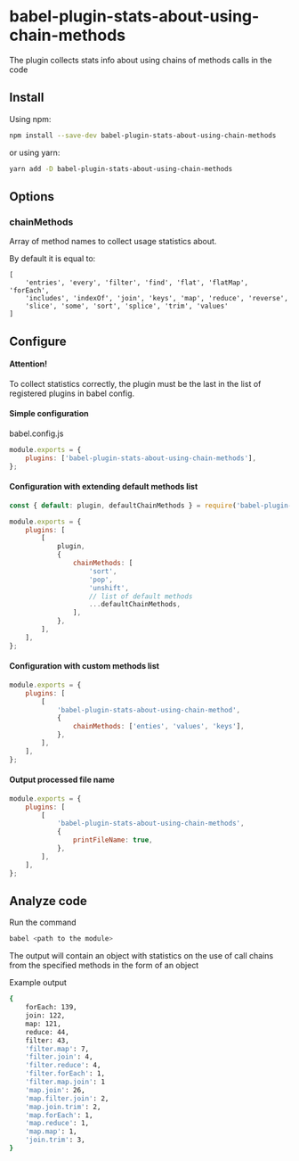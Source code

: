 # babel-plugin-stats-about-using-chain-methods

The plugin collects stats info about using chains of methods calls in the code

## Install

Using npm:

```sh
npm install --save-dev babel-plugin-stats-about-using-chain-methods
```

or using yarn:

```sh
yarn add -D babel-plugin-stats-about-using-chain-methods
```

## Options

### chainMethods

Array of method names to collect usage statistics about.

By default it is equal to:

```
[
    'entries', 'every', 'filter', 'find', 'flat', 'flatMap', 'forEach',
    'includes', 'indexOf', 'join', 'keys', 'map', 'reduce', 'reverse',
    'slice', 'some', 'sort', 'splice', 'trim', 'values'
]
```

## Configure

#### Attention!

To collect statistics correctly, the plugin must be the last in the list of registered plugins in babel config.

#### Simple configuration

babel.config.js

```js
module.exports = {
    plugins: ['babel-plugin-stats-about-using-chain-methods'],
};
```

#### Configuration with extending default methods list

```js
const { default: plugin, defaultChainMethods } = require('babel-plugin-stats-about-using-chain-methods');

module.exports = {
    plugins: [
        [
            plugin,
            {
                chainMethods: [
                    'sort',
                    'pop',
                    'unshift',
                    // list of default methods
                    ...defaultChainMethods,
                ],
            },
        ],
    ],
};
```

#### Configuration with custom methods list

```js
module.exports = {
    plugins: [
        [
            'babel-plugin-stats-about-using-chain-method',
            {
                chainMethods: ['enties', 'values', 'keys'],
            },
        ],
    ],
};
```

#### Output processed file name

```js
module.exports = {
    plugins: [
        [
            'babel-plugin-stats-about-using-chain-methods',
            {
                printFileName: true,
            },
        ],
    ],
};
```

## Analyze code

Run the command

```sh
babel <path to the module>
```

The output will contain an object with statistics on the use of call chains from the specified methods in the form of an object

Example output

```sh
{
    forEach: 139,
    join: 122,
    map: 121,
    reduce: 44,
    filter: 43,
    'filter.map': 7,
    'filter.join': 4,
    'filter.reduce': 4,
    'filter.forEach': 1,
    'filter.map.join': 1
    'map.join': 26,
    'map.filter.join': 2,
    'map.join.trim': 2,
    'map.forEach': 1,
    'map.reduce': 1,
    'map.map': 1,
    'join.trim': 3,
}

```
